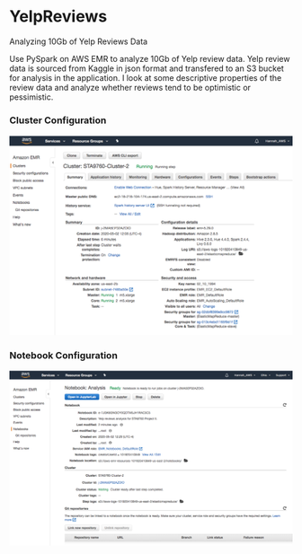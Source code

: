 # YelpReviews
Analyzing 10Gb of Yelp Reviews Data

Use PySpark on AWS EMR to analyze 10Gb of Yelp review data. Yelp review data is sourced from Kaggle in json format and transfered to an S3 bucket for analysis in the application. I look at some descriptive properties of the review data and analyze whether reviews tend to be optimistic or pessimistic. 

### Cluster Configuration
![Cluster Configuration](cluster_configuration.png)

### Notebook Configuration
![Notebook Configuration](notebook_configuration.png)
